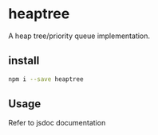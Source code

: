 # heaptree

A heap tree/priority queue implementation.

## install

```bash
npm i --save heaptree
```

## Usage

Refer to jsdoc documentation


